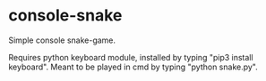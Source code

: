 # console-snake
Simple console snake-game. 

Requires python keyboard module, installed by typing "pip3 install keyboard".
Meant to be played in cmd by typing "python snake.py".
